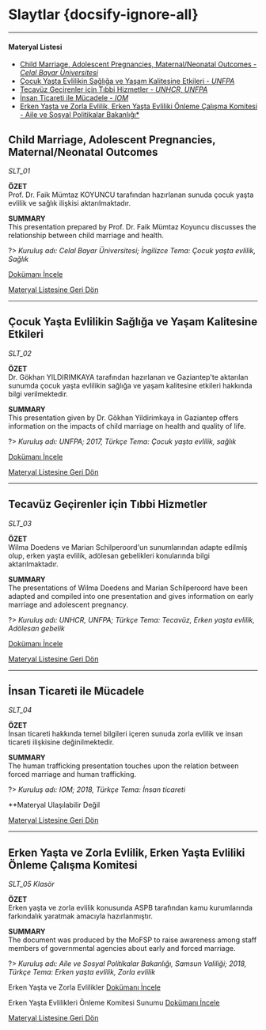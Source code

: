 # Slaytlar {docsify-ignore-all}
***
#### __Materyal Listesi__


- [Child Marriage, Adolescent Pregnancies, Maternal/Neonatal Outcomes - *Celal Bayar Üniversitesi*](#child-marriage-adolescent-pregnancies-maternalneonatal-outcomes)
- [Çocuk Yaşta Evlilikin Sağlığa ve Yaşam Kalitesine Etkileri - *UNFPA*](#Çocuk-yaşta-evlilikin-sağlığa-ve-yaşam-kalitesine-etkileri)
- [Tecavüz Geçirenler için Tıbbi Hizmetler - *UNHCR, UNFPA*](#tecavüz-geçirenler-için-tıbbi-hizmetler)
- [İnsan Ticareti ile Mücadele - *IOM*](#İnsan-ticareti-ile-mücadele)
- [Erken Yaşta ve Zorla Evlilik, Erken Yaşta Evliliki Önleme Çalışma Komitesi - Aile ve Sosyal Politikalar Bakanlığı*](#erken-yaşta-ve-zorla-evlilik-erken-yaşta-evliliki-Önleme-Çalışma-komitesi)


## Child Marriage, Adolescent Pregnancies, Maternal/Neonatal Outcomes 
*SLT_01*

**ÖZET**  
Prof. Dr. Faik Mümtaz KOYUNCU tarafından hazırlanan sunuda çocuk yaşta evlilik ve sağlık ilişkisi aktarılmaktadır.

**SUMMARY**  
This presentation prepared by Prof. Dr. Faik Mümtaz Koyuncu discusses the relationship between child marriage and health.

?> *Kuruluş adı: Celal Bayar Üniversitesi; İngilizce Tema: Çocuk yaşta evlilik, Sağlık*

[Dokümanı İncele](downloads\SLT\SLT_01.pdf ':ignore')

[Materyal Listesine Geri Dön](#materyal-listesi)
***

## Çocuk Yaşta Evlilikin Sağlığa ve Yaşam Kalitesine Etkileri
*SLT_02*

**ÖZET**  
Dr. Gökhan YILDIRIMKAYA tarafından hazırlanan ve Gaziantep'te aktarılan sunumda çocuk yaşta evlilikin sağlığa ve yaşam kalitesine etkileri hakkında bilgi verilmektedir.

**SUMMARY**  
This presentation given by Dr. Gökhan Yildirimkaya in Gaziantep offers information on the impacts of child marriage on health and quality of life.

?> *Kuruluş adı: UNFPA; 2017, Türkçe Tema: Çocuk yaşta evlilik, sağlık*

[Dokümanı İncele](downloads\SLT\SLT_02.pdf ':ignore')

[Materyal Listesine Geri Dön](#materyal-listesi)
***

## Tecavüz Geçirenler için Tıbbi Hizmetler
*SLT_03*

**ÖZET**  
Wilma Doedens ve Marian Schilperoord'un sunumlarından adapte edilmiş olup, erken yaşta evlilik, adölesan gebelikleri konularında bilgi aktarılmaktadır.

**SUMMARY**  
The presentations of Wilma Doedens and Marian Schilperoord have been adapted and compiled into one presentation and gives information on early marriage and adolescent pregnancy.

?> *Kuruluş adı: UNHCR, UNFPA; Türkçe Tema: Tecavüz, Erken yaşta evlilik, Adölesan gebelik*

[Dokümanı İncele](downloads\SLT\SLT_03.pdf ':ignore')

[Materyal Listesine Geri Dön](#materyal-listesi)
***

## İnsan Ticareti ile Mücadele
*SLT_04*

**ÖZET**  
İnsan ticareti hakkında temel bilgileri içeren sunuda zorla evlilik ve insan ticareti ilişkisine değinilmektedir.

**SUMMARY**  
The human trafficking presentation touches upon the relation between forced marriage and human trafficking.

?> *Kuruluş adı: IOM; 2018, Türkçe Tema: İnsan ticareti*
<!--
[Dokümanı İncele](downloads\SLT\SLT_04.pdf ':ignore')
-->
**Materyal Ulaşılabilir Değil

[Materyal Listesine Geri Dön](#materyal-listesi)
***

## Erken Yaşta ve Zorla Evlilik, Erken Yaşta Evliliki Önleme Çalışma Komitesi
*SLT_05 Klasör*  

**ÖZET**  
 Erken yaşta ve zorla evlilik konusunda ASPB tarafından kamu kurumlarında farkındalık yaratmak amacıyla hazırlanmıştır.

 **SUMMARY**  
The document was produced by the MoFSP to raise awareness among staff members of governmental agencies about early and forced marriage.

?> *Kuruluş adı: Aile ve Sosyal Politikalar Bakanlığı, Samsun Valiliği; 2018, Türkçe Tema: Erken yaşta evlilik, Zorla evlilik*  

Erken Yaşta ve Zorla Evlilikler [Dokümanı İncele](downloads\SLT\SLT_5\Erken-Evlilik-Sunum2.pdf ':ignore')

Erken Yaşta Evlilikleri Önleme Komitesi Sunumu [Dokümanı İncele](downloads\SLT\SLT_5\Erken-Yasta-Evlilikleri-Onleme-Komitesi-Sunumu-Agustos-2017_hicran.pdf ':ignore')

[Materyal Listesine Geri Dön](#materyal-listesi)